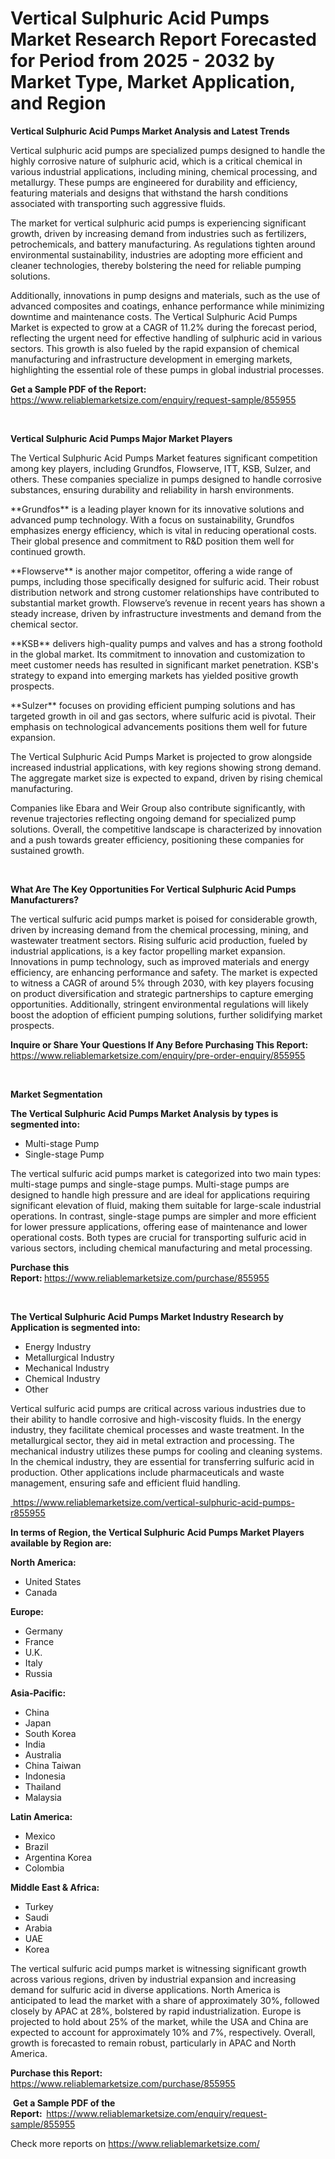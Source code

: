<p><h1>Vertical Sulphuric Acid Pumps Market Research Report Forecasted for Period from 2025 -  2032 by Market Type, Market Application, and Region</h1></p><p><strong>Vertical Sulphuric Acid Pumps Market Analysis and Latest Trends</strong></p>
<p><p>Vertical sulphuric acid pumps are specialized pumps designed to handle the highly corrosive nature of sulphuric acid, which is a critical chemical in various industrial applications, including mining, chemical processing, and metallurgy. These pumps are engineered for durability and efficiency, featuring materials and designs that withstand the harsh conditions associated with transporting such aggressive fluids.</p><p>The market for vertical sulphuric acid pumps is experiencing significant growth, driven by increasing demand from industries such as fertilizers, petrochemicals, and battery manufacturing. As regulations tighten around environmental sustainability, industries are adopting more efficient and cleaner technologies, thereby bolstering the need for reliable pumping solutions.</p><p>Additionally, innovations in pump designs and materials, such as the use of advanced composites and coatings, enhance performance while minimizing downtime and maintenance costs. The Vertical Sulphuric Acid Pumps Market is expected to grow at a CAGR of 11.2% during the forecast period, reflecting the urgent need for effective handling of sulphuric acid in various sectors. This growth is also fueled by the rapid expansion of chemical manufacturing and infrastructure development in emerging markets, highlighting the essential role of these pumps in global industrial processes.</p></p>
<p><strong>Get a Sample PDF of the Report:&nbsp;</strong> <a href="https://www.reliablemarketsize.com/enquiry/request-sample/855955?utm_campaign=3199&utm_medium=2&utm_source=Github&utm_content=ia&utm_term=10042025&utm_id=vertical-sulphuric-acid-pumps">https://www.reliablemarketsize.com/enquiry/request-sample/855955</a></p>
<p>&nbsp;</p>
<p><strong>Vertical Sulphuric Acid Pumps Major Market Players</strong></p>
<p><p>The Vertical Sulphuric Acid Pumps Market features significant competition among key players, including Grundfos, Flowserve, ITT, KSB, Sulzer, and others. These companies specialize in pumps designed to handle corrosive substances, ensuring durability and reliability in harsh environments.</p><p>**Grundfos** is a leading player known for its innovative solutions and advanced pump technology. With a focus on sustainability, Grundfos emphasizes energy efficiency, which is vital in reducing operational costs. Their global presence and commitment to R&D position them well for continued growth.</p><p>**Flowserve** is another major competitor, offering a wide range of pumps, including those specifically designed for sulfuric acid. Their robust distribution network and strong customer relationships have contributed to substantial market growth. Flowserve’s revenue in recent years has shown a steady increase, driven by infrastructure investments and demand from the chemical sector.</p><p>**KSB** delivers high-quality pumps and valves and has a strong foothold in the global market. Its commitment to innovation and customization to meet customer needs has resulted in significant market penetration. KSB's strategy to expand into emerging markets has yielded positive growth prospects.</p><p>**Sulzer** focuses on providing efficient pumping solutions and has targeted growth in oil and gas sectors, where sulfuric acid is pivotal. Their emphasis on technological advancements positions them well for future expansion.</p><p>The Vertical Sulphuric Acid Pumps Market is projected to grow alongside increased industrial applications, with key regions showing strong demand. The aggregate market size is expected to expand, driven by rising chemical manufacturing. </p><p>Companies like Ebara and Weir Group also contribute significantly, with revenue trajectories reflecting ongoing demand for specialized pump solutions. Overall, the competitive landscape is characterized by innovation and a push towards greater efficiency, positioning these companies for sustained growth.</p></p>
<p>&nbsp;</p>
<p><strong>What Are The Key Opportunities For Vertical Sulphuric Acid Pumps Manufacturers?</strong></p>
<p><p>The vertical sulfuric acid pumps market is poised for considerable growth, driven by increasing demand from the chemical processing, mining, and wastewater treatment sectors. Rising sulfuric acid production, fueled by industrial applications, is a key factor propelling market expansion. Innovations in pump technology, such as improved materials and energy efficiency, are enhancing performance and safety. The market is expected to witness a CAGR of around 5% through 2030, with key players focusing on product diversification and strategic partnerships to capture emerging opportunities. Additionally, stringent environmental regulations will likely boost the adoption of efficient pumping solutions, further solidifying market prospects.</p></p>
<p><strong>Inquire or Share Your Questions If Any Before Purchasing This Report:</strong> <a href="https://www.reliablemarketsize.com/enquiry/pre-order-enquiry/855955?utm_campaign=3199&utm_medium=2&utm_source=Github&utm_content=ia&utm_term=10042025&utm_id=vertical-sulphuric-acid-pumps">https://www.reliablemarketsize.com/enquiry/pre-order-enquiry/855955</a></p>
<p>&nbsp;</p>
<p><strong>Market Segmentation</strong></p>
<p><strong>The Vertical Sulphuric Acid Pumps Market Analysis by types is segmented into:</strong></p>
<p><ul><li>Multi-stage Pump</li><li>Single-stage Pump</li></ul></p>
<p><p>The vertical sulfuric acid pumps market is categorized into two main types: multi-stage pumps and single-stage pumps. Multi-stage pumps are designed to handle high pressure and are ideal for applications requiring significant elevation of fluid, making them suitable for large-scale industrial operations. In contrast, single-stage pumps are simpler and more efficient for lower pressure applications, offering ease of maintenance and lower operational costs. Both types are crucial for transporting sulfuric acid in various sectors, including chemical manufacturing and metal processing.</p></p>
<p><strong>Purchase this Report:&nbsp;</strong><a href="https://www.reliablemarketsize.com/purchase/855955?utm_campaign=3199&utm_medium=2&utm_source=Github&utm_content=ia&utm_term=10042025&utm_id=vertical-sulphuric-acid-pumps">https://www.reliablemarketsize.com/purchase/855955</a></p>
<p>&nbsp;</p>
<p><strong>The Vertical Sulphuric Acid Pumps Market Industry Research by Application is segmented into:</strong></p>
<p><ul><li>Energy Industry</li><li>Metallurgical Industry</li><li>Mechanical Industry</li><li>Chemical Industry</li><li>Other</li></ul></p>
<p><p>Vertical sulfuric acid pumps are critical across various industries due to their ability to handle corrosive and high-viscosity fluids. In the energy industry, they facilitate chemical processes and waste treatment. In the metallurgical sector, they aid in metal extraction and processing. The mechanical industry utilizes these pumps for cooling and cleaning systems. In the chemical industry, they are essential for transferring sulfuric acid in production. Other applications include pharmaceuticals and waste management, ensuring safe and efficient fluid handling.</p></p>
<p><a href="https://www.reliablemarketsize.com/vertical-sulphuric-acid-pumps-r855955?utm_campaign=3199&utm_medium=2&utm_source=Github&utm_content=ia&utm_term=10042025&utm_id=vertical-sulphuric-acid-pumps">&nbsp;https://www.reliablemarketsize.com/vertical-sulphuric-acid-pumps-r855955</a></p>
<p><strong>In terms of Region, the Vertical Sulphuric Acid Pumps Market Players available by Region are:</strong></p>
<p>
    <p> <strong> North America: </strong>
        <ul>
            <li>United States</li>
            <li>Canada</li>
        </ul>
        </p> 
    <p> <strong> Europe: </strong>
        <ul>
            <li>Germany</li>
            <li>France</li>
            <li>U.K.</li>
            <li>Italy</li>
            <li>Russia</li>
        </ul>
        </p> 
    <p> <strong> Asia-Pacific: </strong>
        <ul>
            <li>China</li>
            <li>Japan</li>
            <li>South Korea</li>
            <li>India</li>
            <li>Australia</li>
            <li>China Taiwan</li>
            <li>Indonesia</li>
            <li>Thailand</li>
            <li>Malaysia</li>
        </ul>
        </p> 
    <p> <strong> Latin America: </strong>
        <ul>
            <li>Mexico</li>
            <li>Brazil</li>
            <li>Argentina Korea</li>
            <li>Colombia</li>
        </ul>
        </p> 
    <p> <strong> Middle East & Africa: </strong>
        <ul>
            <li>Turkey</li>
            <li>Saudi</li>
            <li>Arabia</li>
            <li>UAE</li>
            <li>Korea</li>
        </ul>
    </p>
    </p>
<p><p>The vertical sulfuric acid pumps market is witnessing significant growth across various regions, driven by industrial expansion and increasing demand for sulfuric acid in diverse applications. North America is anticipated to lead the market with a share of approximately 30%, followed closely by APAC at 28%, bolstered by rapid industrialization. Europe is projected to hold about 25% of the market, while the USA and China are expected to account for approximately 10% and 7%, respectively. Overall, growth is forecasted to remain robust, particularly in APAC and North America.</p></p>
<p><strong>Purchase this Report: </strong><a href="https://www.reliablemarketsize.com/purchase/855955?utm_campaign=3199&utm_medium=2&utm_source=Github&utm_content=ia&utm_term=10042025&utm_id=vertical-sulphuric-acid-pumps">https://www.reliablemarketsize.com/purchase/855955</a></p>
<p>&nbsp;<strong>Get a Sample PDF of the Report:&nbsp;&nbsp;</strong><a href="https://www.reliablemarketsize.com/enquiry/request-sample/855955?utm_campaign=3199&utm_medium=2&utm_source=Github&utm_content=ia&utm_term=10042025&utm_id=vertical-sulphuric-acid-pumps">https://www.reliablemarketsize.com/enquiry/request-sample/855955</a></p>
<p><strong></strong></p>
<p>Check more reports on <a href="https://www.reliablemarketsize.com/?utm_campaign=3199&utm_medium=2&utm_source=Github&utm_content=ia&utm_term=10042025&utm_id=vertical-sulphuric-acid-pumps">https://www.reliablemarketsize.com/</a></p>